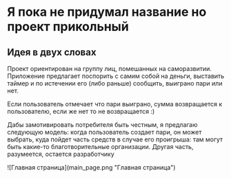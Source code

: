 # Я пока не придумал название но проект прикольный

## Идея в двух словах

<p>Проект ориентирован на группу лиц, помешанных на саморазвитии. Приложение предлагает поспорить с самим собой на деньги, выставить таймер и по истечении его (либо раньше) сообщить, выиграно пари или нет. </p>
<p>
Если пользователь отмечает что пари выиграно, сумма возвращается к пользователю, если же нет то не возвращается :)</p>
<p>
Дабы замотивировать потребителя быть честным, я предлагаю следующую модель: когда пользователь создает пари, он может выбрать, куда пойдет часть средств в случае его проигрыша: там могут быть какие-то благотворительные организации. Другая часть, разумеется, остается разработчику</p>
![Главная страница](main_page.png "Главная страница")
